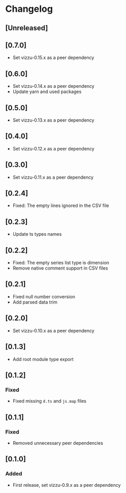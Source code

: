 # Changelog

## [Unreleased]

## [0.7.0]

-   Set vizzu-0.15.x as a peer dependency

## [0.6.0]

-   Set vizzu-0.14.x as a peer dependency
-   Update yarn and used packages

## [0.5.0]

-   Set vizzu-0.13.x as a peer dependency

## [0.4.0]

-   Set vizzu-0.12.x as a peer dependency

## [0.3.0]

-   Set vizzu-0.11.x as a peer dependency

## [0.2.4]

-   Fixed: The empty lines ignored in the CSV file

## [0.2.3]

-   Update ts types names

## [0.2.2]

-   Fixed: The empty series list type is dimension
-   Remove native comment support in CSV files

## [0.2.1]

-   Fixed null number conversion
-   Add parsed data trim

## [0.2.0]

-   Set vizzu-0.10.x as a peer dependency

## [0.1.3]

-   Add root module type export

## [0.1.2]

### Fixed

-   Fixed missing `d.ts` and `js.map` files

## [0.1.1]

### Fixed

-   Removed unnecessary peer dependencies

## [0.1.0]

### Added

-   First release, set vizzu-0.9.x as a peer dependency
